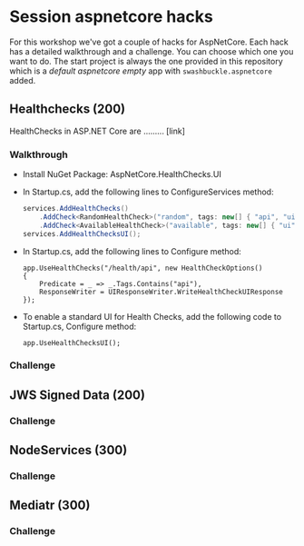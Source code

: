 # Session aspnetcore hacks

For this workshop we've got a couple of hacks for AspNetCore. Each hack has a detailed walkthrough and a challenge. You can choose which one you want to do.
The start project is always the one provided in this repository which is a *default aspnetcore empty* app with `swashbuckle.aspnetcore` added.

## Healthchecks (200)
HealthChecks in ASP.NET Core are ......... [link]

### Walkthrough
- Install NuGet Package: AspNetCore.HealthChecks.UI

- In Startup.cs, add the following lines to ConfigureServices method:
    ```csharp
    services.AddHealthChecks()
        .AddCheck<RandomHealthCheck>("random", tags: new[] { "api", "ui" })
        .AddCheck<AvailableHealthCheck>("available", tags: new[] { "ui" });
    services.AddHealthChecksUI();
    ```

- In Startup.cs, add the following lines to Configure method:
    ```
    app.UseHealthChecks("/health/api", new HealthCheckOptions()
    {
        Predicate = _ => _.Tags.Contains("api"),
        ResponseWriter = UIResponseWriter.WriteHealthCheckUIResponse
    });

- To enable a standard UI for Health Checks, add the following code to Startup.cs, Configure method:
    ```
    app.UseHealthChecksUI();
    ```

### Challenge

## JWS Signed Data (200)

### Challenge

## NodeServices (300)

### Challenge

## Mediatr (300)

### Challenge
